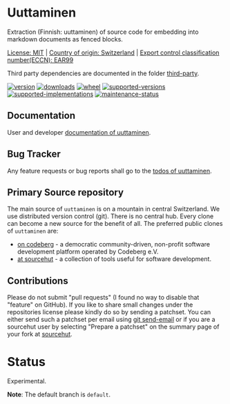 # Uuttaminen

Extraction (Finnish: uuttaminen) of source code for embedding into markdown documents as fenced blocks.

[License: MIT](https://git.sr.ht/~sthagen/uuttaminen/tree/default/item/LICENSE) | 
[Country of origin: Switzerland](https://git.sr.ht/~sthagen/uuttaminen/tree/default/item/COUNTRY-OF-ORIGIN) | 
[Export control classification number(ECCN): EAR99](https://git.sr.ht/~sthagen/uuttaminen/tree/default/item/EXPORT-CONTROL-CLASSIFICATION-NUMBER)

Third party dependencies are documented in the folder [third-party](docs/third-party/README.md).

[![version](https://img.shields.io/pypi/v/uuttaminen.svg?style=flat)](https://pypi.python.org/pypi/uuttaminen/)
[![downloads](https://static.pepy.tech/badge/uuttaminen/month)](https://pepy.tech/project/uuttaminen)
[![wheel](https://img.shields.io/pypi/wheel/uuttaminen.svg?style=flat)](https://pypi.python.org/pypi/uuttaminen/)
[![supported-versions](https://img.shields.io/pypi/pyversions/uuttaminen.svg?style=flat)](https://pypi.python.org/pypi/uuttaminen/)
[![supported-implementations](https://img.shields.io/pypi/implementation/uuttaminen.svg?style=flat)](https://pypi.python.org/pypi/uuttaminen/)
[![maintenance-status](https://img.shields.io/github/commit-activity/y/sthagen/uuttaminen.svg?style=flat)](https://git.sr.ht/~sthagen/uuttaminen/log)

## Documentation

User and developer [documentation of uuttaminen](https://codes.dilettant.life/docs/uuttaminen/).

## Bug Tracker

Any feature requests or bug reports shall go to the [todos of uuttaminen](https://todo.sr.ht/~sthagen/uuttaminen).

## Primary Source repository

The main source of `uuttaminen` is on a mountain in central Switzerland.
We use distributed version control (git).
There is no central hub.
Every clone can become a new source for the benefit of all.
The preferred public clones of `uuttaminen` are:

* [on codeberg](https://codeberg.org/sthagen/uuttaminen) - a democratic community-driven, non-profit software development platform operated by Codeberg e.V.
* [at sourcehut](https://git.sr.ht/~sthagen/uuttaminen) - a collection of tools useful for software development.

## Contributions

Please do not submit "pull requests" (I found no way to disable that "feature" on GitHub).
If you like to share small changes under the repositories license please kindly do so by sending a patchset.
You can either send such a patchset per email using [git send-email](https://git-send-email.io) or 
if you are a sourcehut user by selecting "Prepare a patchset" on the summary page of your fork at [sourcehut](https://git.sr.ht/).

# Status

Experimental.

**Note**: The default branch is `default`. 
